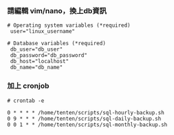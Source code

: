 ### 請編輯 vim/nano，換上db資訊

```
# Operating system variables (*required)
 user="linux_username"

# Database variables (*required)
 db_user="db_user"
 db_password="db_password"
 db_host="localhost"
 db_name="db_name"
```

### 加上 cronjob

```
# crontab -e
```

```
0 * * * * /home/tenten/scripts/sql-hourly-backup.sh
0 9 * * * /home/tenten/scripts/sql-daily-backup.sh
0 0 1 * * /home/tenten/scripts/sql-monthly-backup.sh
```